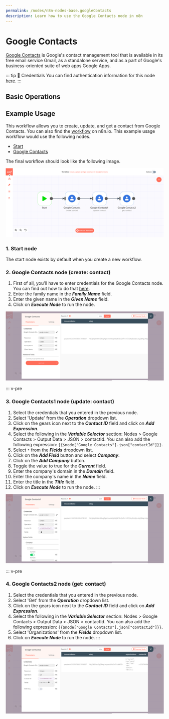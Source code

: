 ```yaml
---
permalink: /nodes/n8n-nodes-base.googleContacts
description: Learn how to use the Google Contacts node in n8n
---
```


# Google Contacts

[Google Contacts](https://contacts.google.com/) is Google's contact management tool that is available in its free email service Gmail, as a standalone service, and as a part of Google's business-oriented suite of web apps Google Apps.

::: tip 🔑 Credentials
You can find authentication information for this node [here](../../../credentials/Google/README.md).
:::


## Basic Operations

<Resource node="Google Contacts" />

## Example Usage

This workflow allows you to create, update, and get a contact from Google Contacts. You can also find the [workflow](https://n8n.io/workflows/637) on n8n.io. This example usage workflow would use the following nodes.
- [Start](../../core-nodes/Start/README.md)
- [Google Contacts]()

The final workflow should look like the following image.

![A workflow with the Google Contacts node](./workflow.png)

### 1. Start node

The start node exists by default when you create a new workflow.


### 2. Google Contacts node (create: contact)

1. First of all, you'll have to enter credentials for the Google Contacts node. You can find out how to do that [here](../../../credentials/Google/README.md).
2. Enter the family name in the ***Family Name*** field.
3. Enter the given name in the ***Given Name*** field.
4. Click on ***Execute Node*** to run the node.

![Using the Google Contacts node to create a contact](./GoogleContacts_node.png)


::: v-pre
### 3. Google Contacts1 node (update: contact)

1. Select the credentials that you entered in the previous node.
2. Select 'Update' from the ***Operation*** dropdown list.
3. Click on the gears icon next to the ***Contact ID*** field and click on ***Add Expression***.
4. Select the following in the ***Variable Selector*** section: Nodes > Google Contacts > Output Data > JSON > contactId. You can also add the following expression: `{{$node["Google Contacts"].json["contactId"]}}`.
5. Select `*` from the ***Fields*** dropdown list.
6. Click on the ***Add Field*** button and select ***Company***.
7. Click on the ***Add Company*** button.
8. Toggle the value to true for the ***Current*** field.
9. Enter the company's domain in the ***Domain*** field.
10. Enter the company's name in the ***Name*** field.
11. Enter the title in the ***Title*** field.
12. Click on ***Execute Node*** to run the node.
:::

![Using the Google Contact node to update the contact](./GoogleContacts1_node.png)


::: v-pre
### 4. Google Contacts2 node (get: contact)

1. Select the credentials that you entered in the previous node.
2. Select 'Get' from the ***Operation*** dropdown list.
3. Click on the gears icon next to the ***Contact ID*** field and click on ***Add Expression***.
4. Select the following in the ***Variable Selector*** section: Nodes > Google Contacts > Output Data > JSON > contactId. You can also add the following expression: `{{$node["Google Contacts"].json["contactId"]}}`.
5. Select 'Organizations' from the ***Fields*** dropdown list.
6. Click on ***Execute Node*** to run the node.
:::

![Using the Google Contacts node to get the contact](./GoogleContacts2_node.png)
